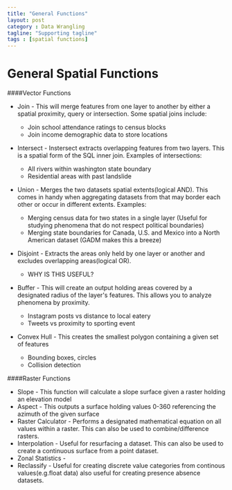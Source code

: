 ```yaml
---
title: "General Functions"
layout: post
category : Data Wrangling
tagline: "Supporting tagline"
tags : [spatial functions]
---
```


# General Spatial Functions


####Vector Functions



  * Join - This will merge features from one layer to another by either a spatial proximity, query or intersection. Some spatial joins include:
    - Join school attendance ratings to census blocks
    - Join income demographic data to store locations
  * Intersect - Instersect extracts overlapping features from two layers. This is a spatial form of the SQL inner join. Examples of intersections:
      - All rivers within washington state boundary
      - Residential areas with past landslide

  * Union - Merges the two datasets spatial extents(logical AND). This comes in handy when aggregating datasets from that may border each other or occur in different extents.  Examples:
    - Merging census data for two states in a single layer (Useful for studying phenomena that do not respect political boundaries)
    - Merging state boundaries for Canada, U.S. and Mexico into a North American dataset (GADM makes this a breeze)
  * Disjoint - Extracts the areas only held by one layer or another and excludes overlapping areas(logical OR).
    - WHY IS THIS USEFUL?
  * Buffer - This will create an output holding areas covered by a designated radius of the layer's features. This allows you to analyze phenomena by proximity.
    - Instagram posts vs distance to local eatery
    - Tweets vs proximity to sporting event
  * Convex Hull - This creates the smallest polygon containing a given set of features
    - Bounding boxes, circles
    - Collision detection
  
####Raster Functions
  * Slope - This function will calculate a slope surface given a raster holding an elevation model
  * Aspect - This outputs a surface holding values 0-360 referencing the azimuth of the given surface
  * Raster Calculator - Performs a designated mathematical equation on all values within a raster. This can also be used to combine/difference rasters.
  * Interpolation - Useful for resurfacing a dataset. This can also be used to create a continuous surface from a point dataset.
  * Zonal Statistics -
  * Reclassify - Useful for creating discrete value categories from continous values(e.g.float data) also useful for creating presence absence datasets.
